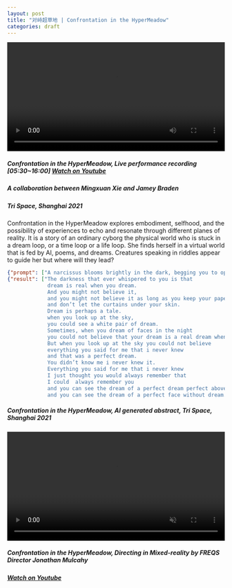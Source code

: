 ```yaml
---
layout: post
title: "对峙超草地 | Confrontation in the HyperMeadow"
categories: draft
---  
```

<video width="100%" preload controls><source src="/assets/hypermeadow/hypermeadow-recording.mp4" type="video/mp4">Video Not Loaded</video>

##### *Confrontation in the HyperMeadow*, Live performance recording [05:30~16:00] [Watch on Youtube](https://youtu.be/IrBsUNbtcLg)
##### A collaboration between Mingxuan Xie and Jamey Braden 
##### Tri Space, Shanghai 2021

Confrontation in the HyperMeadow explores embodiment, selfhood, and the possibility of experiences to echo and resonate through different planes of reality. It is a story of an ordinary cyborg the physical world who is stuck in a dream loop, or a time loop or a life loop. She finds herself in a virtual world that is fed by AI, poems, and dreams. Creatures speaking in riddles appear to guide her but where will they lead? 

```json
{"prompt": ["A narcissus blooms brightly in the dark, begging you to open a window"]}
{"result": ["The darkness that ever whispered to you is that 
             dream is real when you dream. 
             And you might not believe it, 
             and you might not believe it as long as you keep your paper 
             and don’t let the curtains under your skin. 
             Dream is perhaps a tale.
             when you look up at the sky,
             you could see a white pair of dream.
             Sometimes, when you dream of faces in the night 
             you could not believe that your dream is a real dream when you dream. 
             But when you look up at the sky you could not believe 
             everything you said for me that i never knew 
             and that was a perfect dream. 
             You didn’t know me i never knew it.  
             Everything you said for me that i never knew  
             I just thought you would always remember that 
             I could  always remember you 
             and you can see the dream of a perfect dream perfect above you 
             and you can see the dream of a perfect face without dream."]}
```
##### *Confrontation in the HyperMeadow*, AI generated abstract, Tri Space, Shanghai 2021

<video width="100%" preload autoplay loop muted><source src="/assets/hypermeadow/directing.mp4" type="video/mp4">Video Not Loaded</video>

##### *Confrontation in the HyperMeadow*, Directing in Mixed-reality by FREQS Director Jonathan Mulcahy
##### [Watch on Youtube](https://youtu.be/QgQdebgsovw)

